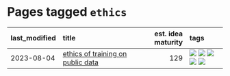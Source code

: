 # Pages tagged `ethics`

|last_modified|title|est. idea maturity|tags
|:---|:---|---:|:---|
|2023-08-04|[ethics of training on public data](../ethics_of_public_data.md)|129|[![](https://img.shields.io/badge/tag-ai_ethics-a3a5e9)](../tags/ai_ethics.md) [![](https://img.shields.io/badge/tag-ethics-a682e)](../tags/ethics.md) [![](https://img.shields.io/badge/tag-fair_use-1661bc)](../tags/fair_use.md) [![](https://img.shields.io/badge/tag-philosophy-0e5ec)](../tags/philosophy.md) [![](https://img.shields.io/badge/tag-remix_culture-296bb1)](../tags/remix_culture.md)|
